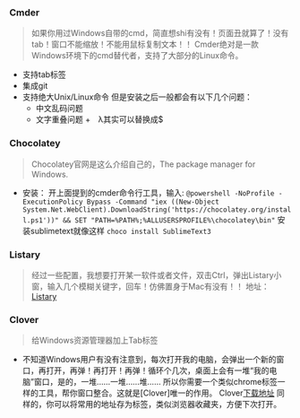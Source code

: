 ### Cmder
> 如果你用过Windows自带的cmd，简直想shi有没有！页面丑就算了！没有tab！窗口不能缩放！不能用鼠标复制文本！！
Cmder绝对是一款Windows环境下的cmd替代者，支持了大部分的Linux命令。
+ 支持tab标签
+ 集成git
+ 支持绝大Unix/Linux命令
  但是安装之后一般都会有以下几个问题：
    + 中文乱码问题
    + 文字重叠问题
    +　λ其实可以替换成$

### Chocolatey
> Chocolatey官网是这么介绍自己的，The package manager for Windows.
+ 安装： 开上面提到的cmder命令行工具，输入:
`@powershell -NoProfile -ExecutionPolicy Bypass -Command "iex ((New-Object System.Net.WebClient).DownloadString('https://chocolatey.org/install.ps1'))" && SET "PATH=%PATH%;%ALLUSERSPROFILE%\chocolatey\bin"`
安装sublimetext就像这样
`choco install SublimeText3`

### Listary
> 经过一些配置，我想要打开某一软件或者文件，双击Ctrl，弹出Listary小窗，输入几个模糊关键字，回车！仿佛置身于Mac有没有！！
地址：[Listary](http://www.listary.com/)

### Clover
> 给Windows资源管理器加上Tab标签

+ 不知道Windows用户有没有注意到，每次打开我的电脑，会弹出一个新的窗口，再打开，再弹！再打开！再弹！循环个几次，桌面上会有一堆“我的电脑”窗口，是的，一堆……一堆……堆……
所以你需要一个类似chrome标签一样的工具，帮你窗口整合。这就是[Clover]唯一的作用。
Clover[下载地址](http://cn.ejie.me/)
同样的，你可以将常用的地址存为标签，类似浏览器收藏夹，方便下次打开。


